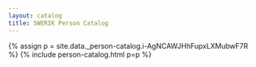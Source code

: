 ```yaml
---
layout: catalog
title: SWERIK Person Catalog
---
```

{% assign p = site.data._person-catalog.i-AgNCAWJHhFupxLXMubwF7R %}
{% include person-catalog.html p=p %}


